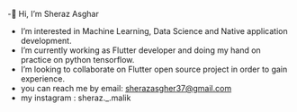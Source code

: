 -👋 Hi, I’m Sheraz Asghar
-  I’m interested in Machine Learning, Data Science and Native application development.
-  I’m currently working as Flutter developer and doing my hand on practice on python tensorflow.
-  I’m looking to collaborate on Flutter open source project in order to gain experience.
-  you can reach me by email: sherazasgher37@gmail.com
- my instagram : sheraz._.malik

<!---
SherazAsghar37/SherazAsghar37 is a ✨ special ✨ repository because its `README.md` (this file) appears on your GitHub profile.
You can click the Preview link to take a look at your changes.
--->
